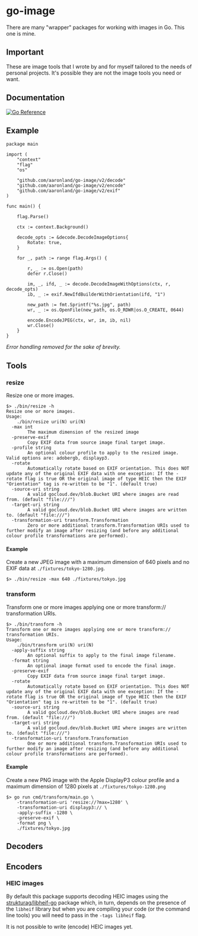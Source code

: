 # go-image

There are many "wrapper" packages for working with images in Go. This one is mine.

## Important

These are image tools that I wrote by and for myself tailored to the needs of personal projects. It's possible they are not the image tools you need or want.

## Documentation

[![Go Reference](https://pkg.go.dev/badge/github.com/aaronland/go-image.svg)](https://pkg.go.dev/github.com/aaronland/go-image/v2)

## Example

```
package main

import (
	"context"
	"flag"
	"os"

	"github.com/aaronland/go-image/v2/decode"
	"github.com/aaronland/go-image/v2/encode"
	"github.com/aaronland/go-image/v2/exif"
)

func main() {

	flag.Parse()

	ctx := context.Background()

	decode_opts := &decode.DecodeImageOptions{
		Rotate: true,
	}		  
		    
	for _, path := range flag.Args() {

		r, _ := os.Open(path)
		defer r.Close()

		im, _, ifd, _ := decode.DecodeImageWithOptions(ctx, r, decode_opts)
		ib, _ := exif.NewIfdBuilderWithOrientation(ifd, "1")

		new_path := fmt.Sprintf("%s.jpg", path)
		wr, _ := os.OpenFile(new_path, os.O_RDWR|os.O_CREATE, 0644)

		encode.EncodeJPEG(ctx, wr, im, ib, nil)
		wr.Close()
	}
}
```

_Error handling removed for the sake of brevity._

## Tools

### resize

Resize one or more images.

```
$> ./bin/resize -h
Resize one or more images.
Usage:
	./bin/resize uri(N) uri(N)
  -max int
    	The maximum dimension of the resized image
  -preserve-exif
    	Copy EXIF data from source image final target image.
  -profile string
    	An optional colour profile to apply to the resized image. Valid options are: adobergb, displayp3.
  -rotate
    	Automatically rotate based on EXIF orientation. This does NOT update any of the original EXIF data with one exception: If the -rotate flag is true OR the original image of type HEIC then the EXIF "Orientation" tag is re-written to be "1". (default true)
  -source-uri string
    	A valid gocloud.dev/blob.Bucket URI where images are read from. (default "file:///")
  -target-uri string
    	A valid gocloud.dev/blob.Bucket URI where images are written to. (default "file:///")
  -transformation-uri transform.Transformation
    	Zero or more additional transform.Transformation URIs used to further modify an image after resizing (and before any additional colour profile transformations are performed).
```

#### Example

Create a new JPEG image with a maximum dimension of 640 pixels and no EXIF data at `./fixtures/tokyo-1280.jpg`.

```
$> ./bin/resize -max 640 ./fixtures/tokyo.jpg
```

### transform

Transform one or more images applying one or more transform:// transformation URIs.

```
$> ./bin/transform -h
Transform one or more images applying one or more transform:// transformation URIs.
Usage:
	./bin/transform uri(N) uri(N)
  -apply-suffix string
    	An optional suffix to apply to the final image filename.
  -format string
    	An optional image format used to encode the final image.
  -preserve-exif
    	Copy EXIF data from source image final target image.
  -rotate
    	Automatically rotate based on EXIF orientation. This does NOT update any of the original EXIF data with one exception: If the -rotate flag is true OR the original image of type HEIC then the EXIF "Orientation" tag is re-written to be "1". (default true)
  -source-uri string
    	A valid gocloud.dev/blob.Bucket URI where images are read from. (default "file:///")
  -target-uri string
    	A valid gocloud.dev/blob.Bucket URI where images are written to. (default "file:///")
  -transformation-uri transform.Transformation
    	One or more additional transform.Transformation URIs used to further modify an image after resizing (and before any additional colour profile transformations are performed).
```

#### Example

Create a new PNG image with the Apple DisplayP3 colour profile and a maximum dimension of 1280 pixels at `./fixtures/tokyo-1280.png`

```
$> go run cmd/transform/main.go \
	-transformation-uri 'resize://?max=1280' \
	-transformation-uri displayp3:// \
	-apply-suffix -1280 \
	-preserve-exif \
	-format png \
	./fixtures/tokyo.jpg
```

## Decoders

## Encoders

### HEIC images

By default this package supports decoding HEIC images using the [strukturag/libheif-go](http://github.com/strukturag/libheif-go) package which, in turn, depends on the presence of the `libheif` library but when you are compiling your code (or the command line tools) you will need to pass in the `-tags libheif` flag.

It is not possible to write (encode) HEIC images yet.